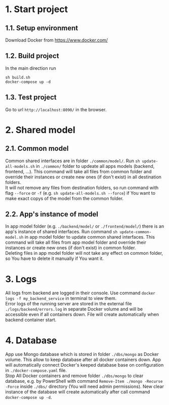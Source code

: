 # 1. Start project

## 1.1. Setup environment
Download Docker from https://www.docker.com/

## 1.2. Build project
In the main direction run
```
sh build.sh
docker-compose up -d
```

## 1.3. Test project
Go to url `http://localhost:8090/` in the browser.

# 2. Shared model
## 2.1. Common model
Common shared interfaces are in folder `./common/model/`. Run `sh update-all-models.sh` in `./common/` folder to updeate all apps models (backend, frontend, ...). This command will take all files from common folder and override their instances or create new ones (if don't exist) in all destination folders.<br>
It will not remove any files from destination folders, so run command with flag `--force` or `-f` (e.g. `sh update-all-models.sh --force`) if You want to make exact copys of the model from the common folder.

## 2.2. App's instance of model
In app model folder (e.g. `./backend/model/` or `./frontend/model/`) there is an app's instance of shared interfaces. Run command `sh update-common-model.sh` in app model folder to update common shared interfaces. This command will take all files from app model folder and override their instances or create new ones (if don't exist) in common folder.<br>
Deleting files in app model folder will not take any effect on common folder, so You have to delete it manually if You want it.

# 3. Logs
All logs from backend are logged in their console. Use command `docker logs -f my_backend_service` in terminal to view them.<br>
Error logs of the running server are stored in the external file `./logs/backend/errors.log` in separate Docker volume and will be accessible even if all containers down. File will create automatically when backend container start.

# 4. Database
App use Mongo database which is stored in folder `./dbs/mongo` as Docker volume. This allow to keep database after all docker containers down. App will automatically connect Docker's keeped database base on configuration in `./docker-compose.yaml` file.<br>
Stop All Docker containers and remove folder `./dbs/mongo` to clear database, e.g. by PowerShell with command `Remove-Item ./mongo -Recurse -Force` inside `./dbs/` directory (You will need admin permissions). New clear instance of the database will create automatically after call command `docker-compose up -d`.